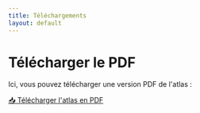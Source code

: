 ```yaml
---
title: Téléchargements
layout: default
---
```


# Télécharger le PDF

Ici, vous pouvez télécharger une version PDF de l'atlas :

[📥 Télécharger l'atlas en PDF](Atlas-RiverDiv.pdf)
